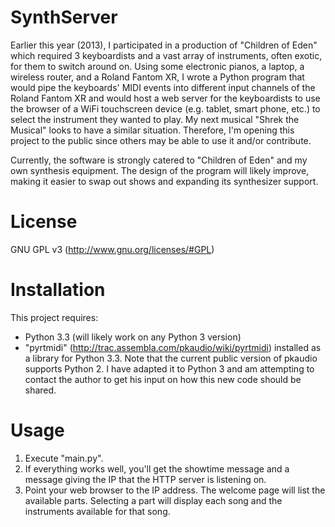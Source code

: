 ﻿SynthServer
===========
Earlier this year (2013), I participated in a production of "Children of Eden" which required 3 keyboardists and a vast array of instruments, often exotic, for them to switch around on.  Using some electronic pianos, a laptop, a wireless router, and a Roland Fantom XR, I wrote a Python program that would pipe the keyboards' MIDI events into different input channels of the Roland Fantom XR and would host a web server for the keyboardists to use the browser of a WiFi touchscreen device (e.g. tablet, smart phone, etc.) to select the instrument they wanted to play.  My next musical "Shrek the Musical" looks to have a similar situation.  Therefore, I'm opening this project to the public since others may be able to use it and/or contribute.

Currently, the software is strongly catered to "Children of Eden" and my own synthesis equipment.  The design of the program will likely improve, making it easier to swap out shows and expanding its synthesizer support.

License
=======
GNU GPL v3 (http://www.gnu.org/licenses/#GPL)

Installation
============
This project requires:
 - Python 3.3 (will likely work on any Python 3 version)
 - "pyrtmidi" (http://trac.assembla.com/pkaudio/wiki/pyrtmidi) installed as a library for Python 3.3.  Note that the current public version of pkaudio supports Python 2.  I have adapted it to Python 3 and am attempting to contact the author to get his input on how this new code should be shared.

Usage
=====
1. Execute "main.py".
2. If everything works well, you'll get the showtime message and a message giving the IP that the HTTP server is listening on.
3. Point your web browser to the IP address.  The welcome page will list the available parts.  Selecting a part will display each song and the instruments available for that song.